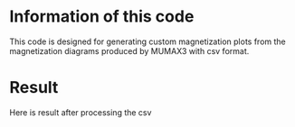 # Information of this code
This code is designed for generating custom magnetization plots from the magnetization diagrams produced by MUMAX3 with csv format.


# Result
Here is result after processing the csv

